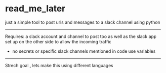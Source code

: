 # read_me_later
just a simple tool to post urls and messages to a slack channel using python

---
Requires:
  a slack account  and channel to post too as well as the slack app set up on the other side to allow the incoming traffic
  - no secrets or specific slack channels mentioned in code use variables
  
  
---
Strech  goal , lets make this using different languages


